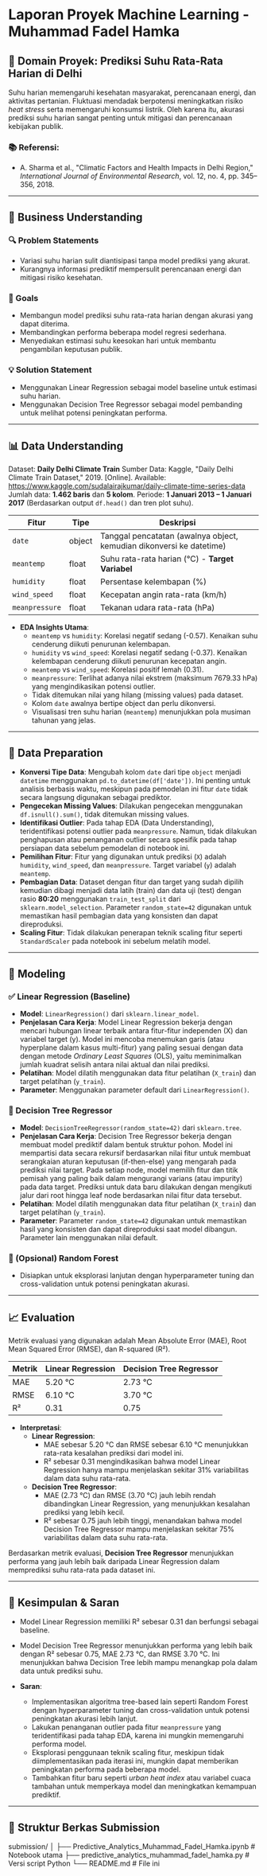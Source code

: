 # Laporan Proyek Machine Learning - Muhammad Fadel Hamka

## 📌 Domain Proyek: Prediksi Suhu Rata-Rata Harian di Delhi

Suhu harian memengaruhi kesehatan masyarakat, perencanaan energi, dan aktivitas pertanian. Fluktuasi mendadak berpotensi meningkatkan risiko *heat stress* serta memengaruhi konsumsi listrik. Oleh karena itu, akurasi prediksi suhu harian sangat penting untuk mitigasi dan perencanaan kebijakan publik.

### 📚 Referensi:
- A. Sharma et al., "Climatic Factors and Health Impacts in Delhi Region," *International Journal of Environmental Research*, vol. 12, no. 4, pp. 345–356, 2018.

---

## 🎯 Business Understanding

### 🔍 Problem Statements
- Variasi suhu harian sulit diantisipasi tanpa model prediksi yang akurat.
- Kurangnya informasi prediktif mempersulit perencanaan energi dan mitigasi risiko kesehatan.

### 🎯 Goals
- Membangun model prediksi suhu rata-rata harian dengan akurasi yang dapat diterima.
- Membandingkan performa beberapa model regresi sederhana.
- Menyediakan estimasi suhu keesokan hari untuk membantu pengambilan keputusan publik.

### 💡 Solution Statement
- Menggunakan Linear Regression sebagai model baseline untuk estimasi suhu harian.
- Menggunakan Decision Tree Regressor sebagai model pembanding untuk melihat potensi peningkatan performa.

---

## 📊 Data Understanding

Dataset: **Daily Delhi Climate Train**
Sumber Data: Kaggle, "Daily Delhi Climate Train Dataset," 2019. [Online]. Available: https://www.kaggle.com/sudalairajkumar/daily-climate-time-series-data
Jumlah data: **1.462 baris** dan **5 kolom**.
Periode: **1 Januari 2013 – 1 Januari 2017** (Berdasarkan output `df.head()` dan tren plot suhu).

| Fitur         | Tipe     | Deskripsi                            |
|---------------|----------|--------------------------------------|
| `date`        | object   | Tanggal pencatatan (awalnya object, kemudian dikonversi ke datetime) |
| `meantemp`    | float    | Suhu rata-rata harian (°C) - **Target Variabel** |
| `humidity`    | float    | Persentase kelembapan (%)            |
| `wind_speed`  | float    | Kecepatan angin rata-rata (km/h)     |
| `meanpressure`| float    | Tekanan udara rata-rata (hPa)        |

- **EDA Insights Utama**:
  - `meantemp` vs `humidity`: Korelasi negatif sedang (-0.57). Kenaikan suhu cenderung diikuti penurunan kelembapan.
  - `humidity` vs `wind_speed`: Korelasi negatif sedang (-0.37). Kenaikan kelembapan cenderung diikuti penurunan kecepatan angin.
  - `meantemp` vs `wind_speed`: Korelasi positif lemah (0.31).
  - `meanpressure`: Terlihat adanya nilai ekstrem (maksimum 7679.33 hPa) yang mengindikasikan potensi outlier.
  - Tidak ditemukan nilai yang hilang (missing values) pada dataset.
  - Kolom `date` awalnya bertipe object dan perlu dikonversi.
  - Visualisasi tren suhu harian (`meantemp`) menunjukkan pola musiman tahunan yang jelas.

---

## 🧹 Data Preparation

- **Konversi Tipe Data**: Mengubah kolom `date` dari tipe `object` menjadi `datetime` menggunakan `pd.to_datetime(df['date'])`. Ini penting untuk analisis berbasis waktu, meskipun pada pemodelan ini fitur `date` tidak secara langsung digunakan sebagai prediktor.
- **Pengecekan Missing Values**: Dilakukan pengecekan menggunakan `df.isnull().sum()`, tidak ditemukan missing values.
- **Identifikasi Outlier**: Pada tahap EDA (Data Understanding), teridentifikasi potensi outlier pada `meanpressure`. Namun, tidak dilakukan penghapusan atau penanganan outlier secara spesifik pada tahap persiapan data sebelum pemodelan di notebook ini.
- **Pemilihan Fitur**: Fitur yang digunakan untuk prediksi (`X`) adalah `humidity`, `wind_speed`, dan `meanpressure`. Target variabel (`y`) adalah `meantemp`.
- **Pembagian Data**: Dataset dengan fitur dan target yang sudah dipilih kemudian dibagi menjadi data latih (train) dan data uji (test) dengan rasio **80:20** menggunakan `train_test_split` dari `sklearn.model_selection`. Parameter `random_state=42` digunakan untuk memastikan hasil pembagian data yang konsisten dan dapat direproduksi.
- **Scaling Fitur**: Tidak dilakukan penerapan teknik scaling fitur seperti `StandardScaler` pada notebook ini sebelum melatih model.

---

## 🔧 Modeling

### ✅ Linear Regression (Baseline)
- **Model**: `LinearRegression()` dari `sklearn.linear_model`.
- **Penjelasan Cara Kerja**: Model Linear Regression bekerja dengan mencari hubungan linear terbaik antara fitur-fitur independen (X) dan variabel target (y). Model ini mencoba menemukan garis (atau hyperplane dalam kasus multi-fitur) yang paling sesuai dengan data dengan metode *Ordinary Least Squares* (OLS), yaitu meminimalkan jumlah kuadrat selisih antara nilai aktual dan nilai prediksi.
- **Pelatihan**: Model dilatih menggunakan data fitur pelatihan (`X_train`) dan target pelatihan (`y_train`).
- **Parameter**: Menggunakan parameter default dari `LinearRegression()`.

### 🌲 Decision Tree Regressor
- **Model**: `DecisionTreeRegressor(random_state=42)` dari `sklearn.tree`.
- **Penjelasan Cara Kerja**: Decision Tree Regressor bekerja dengan membuat model prediktif dalam bentuk struktur pohon. Model ini mempartisi data secara rekursif berdasarkan nilai fitur untuk membuat serangkaian aturan keputusan (if-then-else) yang mengarah pada prediksi nilai target. Pada setiap node, model memilih fitur dan titik pemisah yang paling baik dalam mengurangi varians (atau impurity) pada data target. Prediksi untuk data baru dilakukan dengan mengikuti jalur dari root hingga leaf node berdasarkan nilai fitur data tersebut.
- **Pelatihan**: Model dilatih menggunakan data fitur pelatihan (`X_train`) dan target pelatihan (`y_train`).
- **Parameter**: Parameter `random_state=42` digunakan untuk memastikan hasil yang konsisten dan dapat direproduksi saat model dibangun. Parameter lain menggunakan nilai default.

### 🚀 (Opsional) Random Forest
- Disiapkan untuk eksplorasi lanjutan dengan hyperparameter tuning dan cross-validation untuk potensi peningkatan akurasi.

---

## 📈 Evaluation

Metrik evaluasi yang digunakan adalah Mean Absolute Error (MAE), Root Mean Squared Error (RMSE), dan R-squared (R²).

| Metrik        | Linear Regression | Decision Tree Regressor |
|---------------|-------------------|-------------------------|
| MAE           | 5.20 °C           | 2.73 °C                 |
| RMSE          | 6.10 °C           | 3.70 °C                 |
| R²            | 0.31              | 0.75                    |


- **Interpretasi**:
  - **Linear Regression**:
    - MAE sebesar 5.20 °C dan RMSE sebesar 6.10 °C menunjukkan rata-rata kesalahan prediksi dari model ini.
    - R² sebesar 0.31 mengindikasikan bahwa model Linear Regression hanya mampu menjelaskan sekitar 31% variabilitas dalam data suhu rata-rata.
  - **Decision Tree Regressor**:
    - MAE (2.73 °C) dan RMSE (3.70 °C) jauh lebih rendah dibandingkan Linear Regression, yang menunjukkan kesalahan prediksi yang lebih kecil.
    - R² sebesar 0.75 jauh lebih tinggi, menandakan bahwa model Decision Tree Regressor mampu menjelaskan sekitar 75% variabilitas dalam data suhu rata-rata.

Berdasarkan metrik evaluasi, **Decision Tree Regressor** menunjukkan performa yang jauh lebih baik daripada Linear Regression dalam memprediksi suhu rata-rata pada dataset ini.

---

## 🧾 Kesimpulan & Saran

- Model Linear Regression memiliki R² sebesar 0.31 dan berfungsi sebagai baseline.
- Model Decision Tree Regressor menunjukkan performa yang lebih baik dengan R² sebesar 0.75, MAE 2.73 °C, dan RMSE 3.70 °C. Ini menunjukkan bahwa Decision Tree lebih mampu menangkap pola dalam data untuk prediksi suhu.

- **Saran**:
  - Implementasikan algoritma tree-based lain seperti Random Forest dengan hyperparameter tuning dan cross-validation untuk potensi peningkatan akurasi lebih lanjut.
  - Lakukan penanganan outlier pada fitur `meanpressure` yang teridentifikasi pada tahap EDA, karena ini mungkin memengaruhi performa model.
  - Eksplorasi penggunaan teknik scaling fitur, meskipun tidak diimplementasikan pada iterasi ini, mungkin dapat memberikan peningkatan performa pada beberapa model.
  - Tambahkan fitur baru seperti *urban heat index* atau variabel cuaca tambahan untuk memperkaya model dan meningkatkan kemampuan prediktif.

---

## 📁 Struktur Berkas Submission
submission/
│
├── Predictive_Analytics_Muhammad_Fadel_Hamka.ipynb # Notebook utama 
├── predictive_analytics_muhammad_fadel_hamka.py # Versi script Python 
└── README.md # File ini